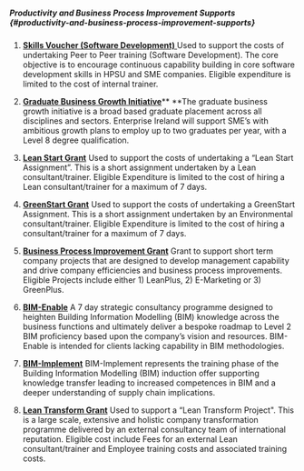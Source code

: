 ##### Productivity and Business Process Improvement Supports {#productivity-and-business-process-improvement-supports}

1. [**Skills Voucher \(Software Development\)**](http://www.enterprise-ireland.com/en/funding-supports/Company/Esetablish-SME-Funding/Skills-Voucher-Software-Development.shortcut.html)[ ](http://www.enterprise-ireland.com/en/funding-supports/Company/Esetablish-SME-Funding/Skills-Voucher-Software-Development.shortcut.html)
  Used to support the costs of undertaking Peer to Peer training \(Software Development\). The core objective is to encourage continuous capability building in core software development skills in HPSU and SME companies. Eligible expenditure is limited to the cost of internal trainer.

1. [**Graduate Business Growth Initiative**](http://www.enterprise-ireland.com/EI_Corporate/en/funding-supports/Company/Esetablish-SME-Funding/Graduate-Business-Growth-Initiative.html)** **The graduate business growth initiative is a broad based graduate placement across all disciplines and sectors. Enterprise Ireland will support SME’s with ambitious growth plans to employ up to two graduates per year, with a Level 8 degree qualification.

2. [**Lean Start Grant**](http://www.enterprise-ireland.com/en/Funding-Supports/Company/Esetablish-SME-Funding/Lean-Start.html)
  Used to support the costs of undertaking a “Lean Start Assignment”. This is a short assignment undertaken by a Lean consultant\/trainer. Eligible Expenditure is limited to the cost of hiring a Lean consultant\/trainer for a maximum of 7 days.

3. [**GreenStart Grant**](http://www.enterprise-ireland.com/EI_Corporate/en/funding-supports/Company/Esetablish-SME-Funding/GreenStart.html)
  Used to support the costs of undertaking a GreenStart Assignment. This is a short assignment undertaken by an Environmental consultant\/trainer. Eligible Expenditure is limited to the cost of hiring a consultant\/trainer for a maximum of 7 days.

4. [**Business Process Improvement Grant**](http://www.enterprise-ireland.com/en/funding-supports/Company/Esetablish-SME-Funding/Business-Process-Improvement-Grant-.html)
  Grant to support short term company projects that are designed to develop management capability and drive company efficiencies and business process improvements. Eligible Projects include either 1\) LeanPlus, 2\) E-Marketing or 3\) GreenPlus.

5. [**BIM-Enable**](http://www.enterprise-ireland.com/EI_Corporate/en/funding-supports/Company/Esetablish-SME-Funding/Building-Information-Modelling-Enable.html)
  A 7 day strategic consultancy programme designed to heighten Building Information Modelling \(BIM\) knowledge across the business functions and ultimately deliver a bespoke roadmap to Level 2 BIM proficiency based upon the company’s vision and resources. BIM-Enable is intended for clients lacking capability in BIM methodologies.

6. [**BIM-Implement**](http://www.enterprise-ireland.com/EI_Corporate/en/funding-supports/Company/Esetablish-SME-Funding/Building-Information-Modelling-Implement.html)
  BIM-Implement represents the training phase of the Building Information Modelling \(BIM\) induction offer supporting knowledge transfer leading to increased competences in BIM and a deeper understanding of supply chain implications.

7. [**Lean Transform Grant**](http://www.enterprise-ireland.com/en/Funding-Supports/Company/Esetablish-SME-Funding/Lean-Transform.html)
  Used to support a “Lean Transform Project". This is a large scale, extensive and holistic company transformation programme delivered by an external consultancy team of international reputation. Eligible cost include Fees for an external Lean consultant\/trainer and Employee training costs and associated training costs.

